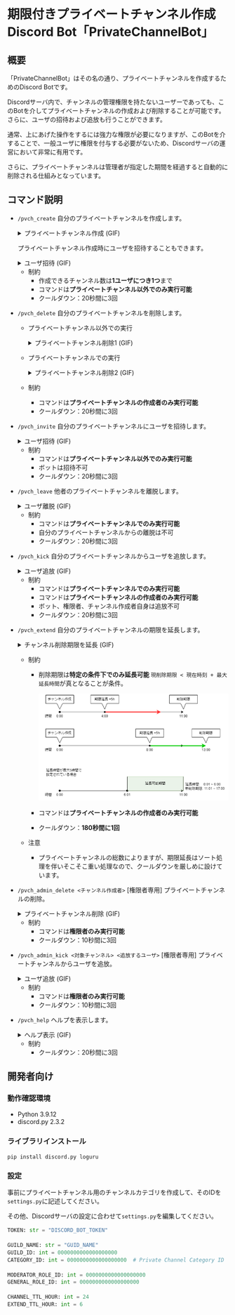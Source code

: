 # 期限付きプライベートチャンネル作成Discord Bot「PrivateChannelBot」

## 概要
「PrivateChannelBot」はその名の通り、プライベートチャンネルを作成するためのDiscord Botです。

Discordサーバ内で、チャンネルの管理権限を持たないユーザーであっても、このBotを介してプライベートチャンネルの作成および削除することが可能です。さらに、ユーザの招待および追放も行うことができます。

通常、上にあげた操作をするには強力な権限が必要になりますが、このBotを介することで、一般ユーザに権限を付与する必要がないため、Discordサーバの運営において非常に有用です。

さらに、プライベートチャンネルは管理者が指定した期間を経過すると自動的に削除される仕組みとなっています。

## コマンド説明
- `/pvch_create`
  自分のプライベートチャンネルを作成します。
  <details><summary>プライベートチャンネル作成 (GIF)</summary><div>

  ![pvch_create](img/pvch_create.gif)
  </div></details>

  プライベートチャンネル作成時にユーザを招待することもできます。
  <details><summary>ユーザ招待 (GIF)</summary><div>

  ![pvch_create_invite](img/pvch_create_invite.gif)
  ※ セレクトボックスからの選択はもちろん文字入力によるユーザ指定も可能です。
  </div></details>

  - 制約
    - 作成できるチャンネル数は**1ユーザにつき1つ**まで
    - コマンドは**プライベートチャンネル以外でのみ実行可能**
    - クールダウン：20秒間に3回

- `/pvch_delete`
  自分のプライベートチャンネルを削除します。
  - プライベートチャンネル以外での実行
    <details><summary>プライベートチャンネル削除1 (GIF)</summary><div>

    ![pvch_delete](img/pvch_delete.gif)
    </div></details>

  - プライベートチャンネルでの実行
    <details><summary>プライベートチャンネル削除2 (GIF)</summary><div>

    ![pvch_delete_pvch](img/pvch_delete_pvch.gif)
    </div></details>

  - 制約
    - コマンドは**プライベートチャンネルの作成者のみ実行可能**
    - クールダウン：20秒間に3回

- `/pvch_invite`
  自分のプライベートチャンネルにユーザを招待します。
  <details><summary>ユーザ招待 (GIF)</summary><div>

  ![pvch_invite](img/pvch_invite.gif)
  ※ セレクトボックスからの選択はもちろん文字入力によるユーザ指定も可能です。
  </div></details>

  - 制約
    - コマンドは**プライベートチャンネル以外でのみ実行可能**
    - ボットは招待不可
    - クールダウン：20秒間に3回

- `/pvch_leave`
  他者のプライベートチャンネルを離脱します。
  <details><summary>ユーザ離脱 (GIF)</summary><div>

  ![pvch_leave](img/pvch_leave.gif)
  </div></details>

  - 制約
    - コマンドは**プライベートチャンネルでのみ実行可能**
    - 自分のプライベートチャンネルからの離脱は不可
    - クールダウン：20秒間に3回

- `/pvch_kick`
  自分のプライベートチャンネルからユーザを追放します。
  <details><summary>ユーザ追放 (GIF)</summary><div>

  ![pvch_kick](img/pvch_kick.gif)
  </div></details>

  - 制約
    - コマンドは**プライベートチャンネルでのみ実行可能**
    - コマンドは**プライベートチャンネルの作成者のみ実行可能**
    - ボット、権限者、チャンネル作成者自身は追放不可
    - クールダウン：20秒間に3回

- `/pvch_extend`
  自分のプライベートチャンネルの期限を延長します。
  <details><summary>チャンネル削除期限を延長 (GIF)</summary><div>

  ![pvch_extend](img/pvch_extend.gif)
  </div></details>

  - 制約
    - 削除期限は**特定の条件下でのみ延長可能**
    `現削除期限 < 現在時刻 + 最大延長時間`が真となることが条件。

      ![extend](img/extend.png)
    - コマンドは**プライベートチャンネルの作成者のみ実行可能**
    - クールダウン：**180秒間に1回**

  - 注意
    - プライベートチャンネルの総数によりますが、期限延長はソート処理を伴いそこそこ重い処理なので、クールダウンを厳しめに設けています。

- `/pvch_admin_delete <チャンネル作成者>`
  [権限者専用] プライベートチャンネルの削除。
  <details><summary>プライベートチャンネル削除 (GIF)</summary><div>

  ![pvch_admin_delete](img/pvch_admin_delete.gif)
  </div></details>

  - 制約
    - コマンドは**権限者のみ実行可能**
    - クールダウン：10秒間に3回

- `/pvch_admin_kick <対象チャンネル> <追放するユーザ>`
  [権限者専用] プライベートチャンネルからユーザを追放。
  <details><summary>ユーザ追放 (GIF)</summary><div>

  ![pvch_admin_kick](img/pvch_admin_kick.gif)
  </div></details>

  - 制約
    - コマンドは**権限者のみ実行可能**
    - クールダウン：10秒間に3回

- `/pvch_help`
  ヘルプを表示します。
  <details><summary>ヘルプ表示 (GIF)</summary><div>

  ![pvch_help](img/pvch_help.gif)
  </div></details>

  - 制約
    - クールダウン：20秒間に3回

## 開発者向け
### 動作確認環境
- Python 3.9.12
- discord.py 2.3.2

### ライブラリインストール
```
pip install discord.py loguru
```

### 設定

事前にプライベートチャンネル用のチャンネルカテゴリを作成して、そのIDを`settings.py`に記述してください。

その他、Discordサーバの設定に合わせて`settings.py`を編集してください。
```python
TOKEN: str = "DISCORD_BOT_TOKEN"

GUILD_NAME: str = "GUID_NAME"
GUILD_ID: int = 0000000000000000000
CATEGORY_ID: int = 0000000000000000000  # Private Channel Category ID

MODERATOR_ROLE_ID: int = 0000000000000000000
GENERAL_ROLE_ID: int = 0000000000000000000

CHANNEL_TTL_HOUR: int = 24
EXTEND_TTL_HOUR: int = 6
```
